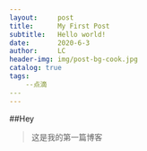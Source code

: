 ```yaml
---
layout:     post
title:      My First Post
subtitle:   Hello world!
date:       2020-6-3
author:     LC
header-img: img/post-bg-cook.jpg
catalog: true
tags:
	--点滴
​---
---
```


##Hey

> 这是我的第一篇博客